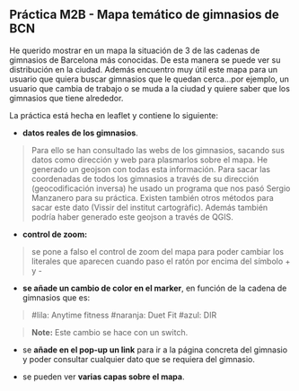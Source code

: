 ## Práctica M2B - Mapa temático de gimnasios de BCN

He querido mostrar en un mapa la situación de 3 de las cadenas de gimnasios de Barcelona más conocidas. De esta manera se puede ver su distribución en la ciudad. Además encuentro muy útil este mapa para un usuario que quiera buscar gimnasios que le quedan cerca...por ejemplo, un usuario que cambia de trabajo o se muda a la ciudad y quiere saber que los gimnasios que tiene alrededor.

La práctica está hecha en leaflet y contiene lo siguiente:

- **datos reales de los gimnasios**. 
>Para ello se han consultado las webs de los gimnasios, sacando sus datos como dirección y web para plasmarlos sobre el mapa. He generado un geojson con todas esta información. Para sacar las coordenadas de todos los gimnasios a través de su dirección (geocodificación inversa) he usado un programa que nos pasó Sergio Manzanero para su práctica. Existen también otros métodos para sacar este dato (Vissir del institut cartogràfic). Además también podría haber generado este geojson a través de QGIS.

 - **control de zoom:** 
 >se pone a falso el control de zoom del mapa para poder cambiar los literales que aparecen cuando paso el ratón por encima del símbolo + y -

- **se añade un cambio de color en el marker**, en función de la cadena de gimnasios que es:
>#lila: Anytime fitness
>#naranja: Duet Fit
>#azul: DIR

>**Note:** Este cambio se hace con un switch.

- se **añade en el pop-up un link** para ir a la página concreta del gimnasio y poder consultar cualquier dato que se requiera del gimnasio.

- se pueden ver **varias capas sobre el mapa**.

